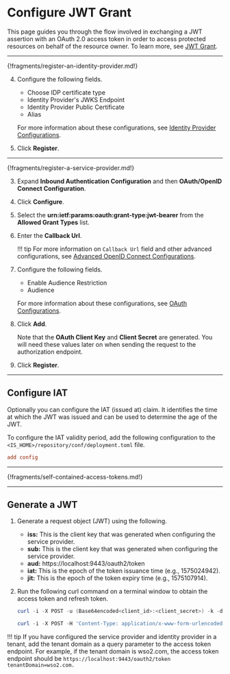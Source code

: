 # Configure JWT Grant

This page guides you through the flow involved in exchanging a JWT assertion with an OAuth 2.0 access token in order to access protected resources on behalf of the resource owner. To learn more, see [JWT Grant](insertlink).

----

{!fragments/register-an-identity-provider.md!}

4. Configure the following fields.

    - Choose IDP certificate type
    - Identity Provider's JWKS Endpoint
    - Identity Provider Public Certificate
    - Alias

    For more information about these configurations, see [Identity Provider Configurations](insertlink).

5. Click **Register**. 

----

{!fragments/register-a-service-provider.md!}

3. Expand **Inbound Authentication Configuration** and then **OAuth/OpenID Connect Configuration**. 

4. Click **Configure**.   

5. Select the **urn:ietf:params:oauth:grant-type:jwt-bearer** from the **Allowed Grant Types** list.
        
6. Enter the **Callback Url**.

    !!! tip
        For more information on `Callback Url` field and other advanced configurations, see [Advanced OpenID Connect Configurations](../../guides/authentication/oauth-app-config-advanced).
        
7.  Configure the following fields.

    - Enable Audience Restriction
    - Audience

    For more information about these configurations, see [OAuth Configurations](../../authentication/oauth-app-config-advanced). 

8. Click **Add**. 

    Note that the **OAuth Client Key** and **Client Secret** are generated. You will need these values later on when sending the request to the authorization endpoint.

8.  Click **Register**.

-----

## Configure IAT 

Optionally you can configure the IAT (issued at) claim. It identifies the time at which the JWT was issued and can be used to determine the age of the JWT.

To configure the IAT validity period, add the following configuration to the `<IS_HOME>/repository/conf/deployment.toml` file. 

```toml
add config
```

----

{!fragments/self-contained-access-tokens.md!}

----

## Generate a JWT

1. Generate a request object (JWT) using the following. 

    - **iss:** This is the client key that was generated when configuring the service provider.
    - **sub:** This is the client key that was generated when configuring the service provider.
    - **aud:** https://localhost:9443/oauth2/token
    - **iat:** This is the epoch of the token issuance time (e.g., 1575024942).
    - **jit:** This is the epoch of the token expiry time (e.g., 1575107914).

2. Run the following curl command on a terminal window to obtain the access token and refresh token.

	``` powershell tab="Request Format"
	curl -i -X POST -u (Base64encoded<client_id>:<client_secret>) -k -d 'grant_type=urn:ietf:params:oauth:grant-type:jwt-bearer&assertion=<jwt_token>' -H 'Content-Type: application/x-www-form-urlencoded' <token_endpoint>
	``` 

	``` powershell tab="Sample Request"
	curl -i -X POST -H 'Content-Type: application/x-www-form-urlencoded' -u bBhEoE2wIpU1zB8HA3GfvZz8xxAa:RKgXUC3pTRQg9xPpNwyuTPGtnSQa -k -d 'grant_type=urn:ietf:params:oauth:grant-type:jwt-bearer&assertion=eyJhbGciOiJSUzI1NiJ9.eyJleHAiOjE0NTgxNjY5ODUsInN1YiI6ImFkbWluIiwibmJmIjoxNDU4MTA2OTg1LCJhdWQiOlsiaHR0cHM6XC9cL2xvY2FsaG9zdDo5NDQzXC9vYXV0aDJcL3Rva2VuIiwid3NvMi1JUyJdLCJpc3MiOiJqd3RJRFAiLCJqdGkiOiJUb2tlbjU2NzU2IiwiaWF0IjoxNDU4MTA2OTg1fQ.ZcxdoTVEsWoil80ne42QzmsfelMWyjRZJEjUK1c2vMZJjjtrZnsWExyCA5tN6iXYFAXC_7rkFuuNSgOlBi51MNLPZw3WcgGI52j6apGEW92V2tib9zRRWOeLQLAdo8ae8KzLp7kuKZ2XunfQ2WYU9TvvLDm_vp5ruuYz3ZZrJOc' https://localhost:9443/oauth2/token 
	```

!!! tip
    If you have configured the service provider and identity provider in a tenant, add the tenant domain as a query parameter to the access token endpoint. For example, if the tenant domain is wso2.com, the access token endpoint should be `https://localhost:9443/oauth2/token tenantDomain=wso2.com.`